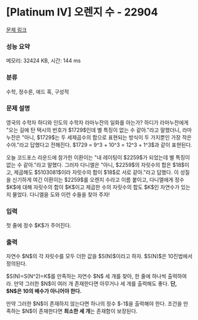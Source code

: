 # [Platinum IV] 오렌지 수 - 22904 

[문제 링크](https://www.acmicpc.net/problem/22904) 

### 성능 요약

메모리: 32424 KB, 시간: 144 ms

### 분류

수학, 정수론, 애드 혹, 구성적

### 문제 설명

<p>영국의 수학자 하디와 인도의 수학자 라마누잔의 일화를 아는가? 하디가 라마누잔에게 "오는 길에 탄 택시의 번호가 $1729$인데 별 특징이 없는 수 같아."라고 말했더니, 라마누잔은 "아니, $1729$는 두 세제곱수의 합으로 표현되는 방식이 두 가지뿐인 가장 작은 수야."라고 답했다고 전해진다. $1729 = 9^3 + 10^3 = 12^3 + 1^3$과 같이 표현된다.</p>

<p>오늘 코드포스 라운드에 참가한 이환이는 "내 레이팅이 $2259$가 되었는데 별 특징이 없는 수 같아."라고 말했다. 그러자 다니엘은 "아니, $2259$의 자릿수의 합은 $18$이고, 제곱해도 $5103081$이라 자릿수의 합이 $18$로 서로 같아."라고 답했다. 이 성질을 신기하게 여긴 이환이는 $2259$를 오렌지 수라고 이름 붙이고, 다니엘에게 정수 $K$에 대해 자릿수의 합이 $K$이고 제곱한 수의 자릿수의 합도 $K$인 자연수가 있는지 물었다. 다니엘을 도와 이런 수들을 찾아 주자!</p>

### 입력 

 <p>첫 줄에 정수 $K$가 주어진다.</p>

### 출력 

 <p>자연수 $N$의 각 자릿수를 모두 더한 값을 $S(N)$이라고 하자. $S(N)$은 10진법에서 정의된다.</p>

<p>$S(N)=S(N^2)=K$를 만족하는 자연수 $N$ 세 개를 찾아, 한 줄에 하나씩 출력하여라. 만약 그러한 $N$이 여러 개 존재한다면 아무거나 세 개를 출력해도 좋다. <strong>단, $N$은 10의 배수가 아니어야 한다.</strong></p>

<p>만약 그러한 $N$이 존재하지 않는다면 하나의 정수 $-1$을 출력해야 한다. 조건을 만족하는 $N$이 존재한다면 <strong>최소한 세 개</strong>는 존재함이 보장된다.</p>

